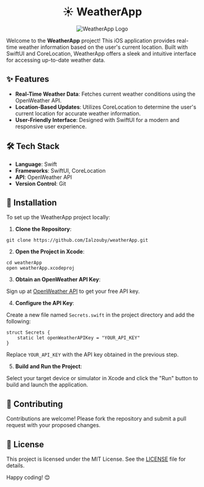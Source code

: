 <h1 align="center">☀️ WeatherApp</h1>

<p align="center">
  <img src="https://media.giphy.com/media/3o7aD2saalBwwftBIY/giphy.gif" alt="WeatherApp Logo">
</p>

<p>Welcome to the <strong>WeatherApp</strong> project! This iOS application provides real-time weather information based on the user's current location. Built with SwiftUI and CoreLocation, WeatherApp offers a sleek and intuitive interface for accessing up-to-date weather data.</p>

<h2>✨ Features</h2>

<ul>
  <li><strong>Real-Time Weather Data</strong>: Fetches current weather conditions using the OpenWeather API.</li>
  <li><strong>Location-Based Updates</strong>: Utilizes CoreLocation to determine the user's current location for accurate weather information.</li>
  <li><strong>User-Friendly Interface</strong>: Designed with SwiftUI for a modern and responsive user experience.</li>
</ul>

<h2>🛠️ Tech Stack</h2>

<ul>
  <li><strong>Language</strong>: Swift</li>
  <li><strong>Frameworks</strong>: SwiftUI, CoreLocation</li>
  <li><strong>API</strong>: OpenWeather API</li>
  <li><strong>Version Control</strong>: Git</li>
</ul>

<h2>🚀 Installation</h2>

<p>To set up the WeatherApp project locally:</p>

<ol>
  <li><strong>Clone the Repository</strong>:</li>
</ol>

<pre><code>git clone https://github.com/Ialzouby/weatherApp.git
</code></pre>

<ol start="2">
  <li><strong>Open the Project in Xcode</strong>:</li>
</ol>

<pre><code>cd weatherApp
open weatherApp.xcodeproj
</code></pre>

<ol start="3">
  <li><strong>Obtain an OpenWeather API Key</strong>:</li>
</ol>

<p>Sign up at <a href="https://openweathermap.org/api">OpenWeather API</a> to get your free API key.</p>

<ol start="4">
  <li><strong>Configure the API Key</strong>:</li>
</ol>

<p>Create a new file named <code>Secrets.swift</code> in the project directory and add the following:</p>

<pre><code>struct Secrets {
    static let openWeatherAPIKey = "YOUR_API_KEY"
}
</code></pre>

<p>Replace <code>YOUR_API_KEY</code> with the API key obtained in the previous step.</p>

<ol start="5">
  <li><strong>Build and Run the Project</strong>:</li>
</ol>

<p>Select your target device or simulator in Xcode and click the "Run" button to build and launch the application.</p>

<h2>🤝 Contributing</h2>

<p>Contributions are welcome! Please fork the repository and submit a pull request with your proposed changes.</p>

<h2>📄 License</h2>

<p>This project is licensed under the MIT License. See the <a href="LICENSE">LICENSE</a> file for details.</p>

<p>Happy coding! 😊</p>
